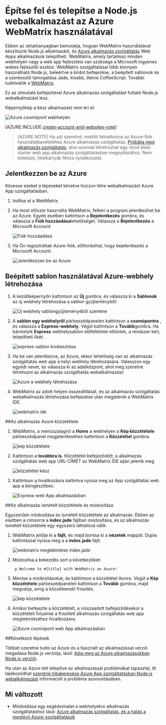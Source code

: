 <properties 
    pageTitle="Építse fel és telepítse a Node.js webalkalmazást az Azure WebMatrix használatával" 
    description="Ez az oktatóanyagot készítsünk Node.js alkalmazást, és üzembe Azure alkalmazás szolgáltatás Web Apps alkalmazások használata a WebMatrix útmutatást ad meg." 
    services="app-service\web" 
    documentationCenter="nodejs" 
    authors="rmcmurray" 
    manager="wpickett" 
    editor=""/>

<tags 
    ms.service="app-service-web" 
    ms.workload="web" 
    ms.tgt_pltfrm="na" 
    ms.devlang="nodejs" 
    ms.topic="article" 
    ms.date="08/11/2016"
    ms.author="robmcm"/>


# <a name="build-and-deploy-a-nodejs-web-app-to-azure-using-webmatrix"></a>Építse fel és telepítse a Node.js webalkalmazást az Azure WebMatrix használatával

Ebben az oktatóanyagban bemutatja, hogyan WebMatrix használatával készítsünk Node.js alkalmazást, és [Azure alkalmazás szolgáltatás](http://go.microsoft.com/fwlink/?LinkId=529714) Web Apps alkalmazások telepítheti. WebMatrix, amely tartalmaz minden webhelyén vagy a web app fejlesztési van szüksége a Microsoft ingyenes webes fejlesztői eszköz. WebMatrix szolgáltatásai több könnyen használható Node.js, beleértve a kódot befejezése, a beépített sablonok és a szerkesztő támogatása Jade, kisebb, illetve CoffeeScript. További tudnivalók a [WebMatrix](https://www.microsoft.com/web/webmatrix/).

Ez az útmutató befejeztével Azure alkalmazás szolgáltatást futtató Node.js webalkalmazást lesz.
 
Képernyőkép a kész alkalmazást nem éri el:

![Azure csomópont webhelyén][webmatrix-node-completed]

[AZURE.INCLUDE [create-account-and-websites-note](../../includes/create-account-and-websites-note.md)]

>[AZURE.NOTE] Ha azt szeretné, mielőtt feliratkozna az Azure-fiók használatbavételéhez Azure alkalmazás szolgáltatás, [Próbálja meg alkalmazás szolgáltatás](http://go.microsoft.com/fwlink/?LinkId=523751), ahol azonnal létrehozhat egy rövid életű starter web app alkalmazás szolgáltatásban megnyitásához. Nem kötelező, hitelkártyák Nincs nyilatkozatát.

## <a name="sign-into-azure"></a>Jelentkezzen be az Azure

Kövesse ezeket a lépéseket követve hozzon létre webalkalmazást Azure App szolgáltatásban.

1. Indítsa el a WebMatrix
2. Ha most először használta WebMatrix, felkéri a program jelentkezhet be az Azure.  Egyéb esetben kattintson a **Bejelentkezés** gombra, és válassza a **Fiók hozzáadása**lehetőséget.  Válassza a **Bejelentkezés** a Microsoft Account.

    ![Fiók hozzáadása][addaccount]

3. Ha Ön regisztráltak Azure-fiók, előfordulhat, hogy bejelentkezés a Microsoft Account:

    ![Jelentkezzen be az Azure][signin]  


## <a name="create-a-site-using-a-built-in-template-for-azure"></a>Beépített sablon használatával Azure-webhely létrehozása

1. A kezdőképernyőn kattintson az **Új** gombra, és válassza ki a **Sablonok** az új webhely létrehozása a sablon gyűjteményből:

    ![Új webhely sablongyűjteményéből szeretne][sitefromtemplate]

2. A **sablon egy webhelyről** párbeszédpanelen kattintson a **csomópontra** , és válassza a **Express-webhely**. Végül kattintson a **Tovább**gombra. Ha bármelyik **Express** webhelysablon előfeltételei eltűntek, a rendszer kéri, telepítheti őket.

    ![express-sablon kiválasztása][webmatrix-templates]

3. Ha be van jelentkezve, az Azure, ekkor lehetőség van az alkalmazás szolgáltatás web app a helyi webhely létrehozására.  Válasszon egy egyedi nevet, és válassza ki az adatközpont, ahol meg szeretné létrehozni az alkalmazás szolgáltatás webalkalmazást: 

    ![Azure a webhely létrehozása][nodesitefromtemplateazure]
    
4. WebMatrix az adott helyen összeállítását, és az alkalmazás szolgáltatás webalkalmazás létrehozása befejezése után megjelenik a WebMatrix IDE.

    ![webmatrix ide][webmatrix-ide]

##<a name="publish-your-application-to-azure"></a>Az alkalmazás Azure közzététele

1. WebMatrix, a menüszalagról a **Home** a webhelyen a **Kép közzététele** párbeszédpanel megjelenítéséhez kattintson a **Közzététel** gombra.

    ![kép közzététele][webmatrix-node-publishpreview]

2. Kattintson a **továbbra is**. Közzététel befejeződött, a alkalmazás szolgáltatás web app URL-CÍMÉT az WebMatrix IDE alján jelenik meg

    ![közzététel kész][webmatrix-publish-complete]

3. Kattintson a hivatkozásra kattintva nyissa meg az App szolgáltatás web app a böngészőben.

    ![Express-web App alkalmazásban][webmatrix-node-express-site]

##<a name="modify-and-republish-your-application"></a>Az alkalmazás ismételt közzététele és módosítása

Egyszerűen módosítása és ismételt közzététele az alkalmazás. Ebben az esetben a címsorra a **index.jade** fájlban módosítása, és az alkalmazás ismételt közzététele egy egyszerű láthatóvá válik.

1. WebMatrix jelölje ki a **fájlt**, és majd bontsa ki a **nézetek** mappát. Dupla kattintással nyissa meg a a **index.jade** fájlt.

    ![webmatrix megtekintése index.jade][webmatrix-modify-index]

2. Módosítsa a bekezdés sort a következőket:

        p Welcome to #{title} with WebMatrix on Azure!

3. Mentse a módosításokat, és kattintson a közzététel ikonra. Végül a **Kép közzététele** párbeszédpanelen kattintson a **Tovább** gombra, majd megvárja, amíg a közzéteendő frissítés.

    ![kép közzététele][webmatrix-republish]

4. Amikor befejezte a közzétételt, a visszaadott befejeződésekor a közzétételi folyamat a frissített alkalmazás szolgáltatás web app megtekintéséhez hivatkozásra.

    ![Azure csomópont web App alkalmazásban][webmatrix-node-completed]

##<a name="next-steps"></a>Következő lépések

Többet szeretne tudni az Azure és a használt az alkalmazással verzió megadása Node.js verziója, lásd: [Adja meg az Azure alkalmazásokban Node.js verziót](../nodejs-specify-node-version-azure-apps.md).

Ha után az Azure lett telepítve az alkalmazással problémákat tapasztal, itt tájékozódhat [szeretné hibakeresése Azure App szolgáltatásban Node.js webalkalmazást](web-sites-nodejs-debug.md) információt a probléma azonosításában.

## <a name="whats-changed"></a>Mi változott
* Módosítása egy segédvonalat a webhelyekre alkalmazás szolgáltatáshoz lásd: [Azure alkalmazás szolgáltatás, és a hatás a meglévő Azure-szolgáltatások](http://go.microsoft.com/fwlink/?LinkId=529714)

[WebMatrix WebSite]: http://www.microsoft.com/click/services/Redirect2.ashx?CR_CC=200106398
[WebMatrix for Azure]: http://go.microsoft.com/fwlink/?LinkID=253622&clcid=0x409

[webmatrix-node-completed]: ./media/web-sites-nodejs-use-webmatrix/webmatrix-node-complete.png
[webmatrix-templates]: ./media/web-sites-nodejs-use-webmatrix/webmatrix-templates.png

[webmatrix-node-publishpreview]: ./media/web-sites-nodejs-use-webmatrix/webmatrix-publishpreview.png

[webmatrix-ide]: ./media/web-sites-nodejs-use-webmatrix/webmatrix-ide.png
[webmatrix-publish-complete]: ./media/web-sites-nodejs-use-webmatrix/webmatrix-publish-complete.png
[webmatrix-node-express-site]: ./media/web-sites-nodejs-use-webmatrix/webmatrix-express-webiste.png
[webmatrix-modify-index]: ./media/web-sites-nodejs-use-webmatrix/webmatrix-node-edit.png
[webmatrix-republish]: ./media/web-sites-nodejs-use-webmatrix/webmatrix-republish.png
[addaccount]: ./media/web-sites-nodejs-use-webmatrix/webmatrix-add-account.png
[signin]: ./media/web-sites-nodejs-use-webmatrix/webmatrix-sign-in.png
[sitefromtemplate]: ./media/web-sites-nodejs-use-webmatrix/webmatrix-site-from-template.png
[nodesitefromtemplateazure]: ./media/web-sites-nodejs-use-webmatrix/webmatrix-node-site-azure.png
 